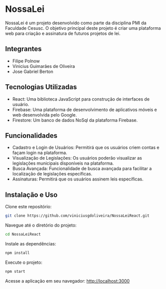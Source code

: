 # NossaLei

NossaLei é um projeto desenvolvido como parte da disciplina PMI da Faculdade Cesusc. O objetivo principal deste projeto é criar uma plataforma web para criação e assinatura de futuros projetos de lei.

## Integrantes

- Filipe Polnow
- Vinicius Guimarães de Oliveira
- Jose Gabriel Berton

## Tecnologias Utilizadas

- React: Uma biblioteca JavaScript para construção de interfaces de usuário.
- Firebase: Uma plataforma de desenvolvimento de aplicativos móveis e web desenvolvida pelo Google.
- Firestore: Um banco de dados NoSql da plataforma Firebase.

## Funcionalidades

- Cadastro e Login de Usuários: Permitirá que os usuários criem contas e façam login na plataforma.
- Visualização de Legislações: Os usuários poderão visualizar as legislações municipais disponíveis na plataforma.
- Busca Avançada: Funcionalidade de busca avançada para facilitar a localização de legislações específicas.
- Assinaturas: Permitirá que os usuários assinem leis específicas.

## Instalação e Uso

 Clone este repositório:
```bash
git clone https://github.com/viniciusgdoliveira/NossaLeiReact.git
```
Navegue até o diretório do projeto:
```bash
cd NossaLeiReact
```
Instale as dependências:
```bash
npm install
```
Execute o projeto: 
```bash
npm start
```
Acesse a aplicação em seu navegador: [http://localhost:3000](http://localhost:3000)

